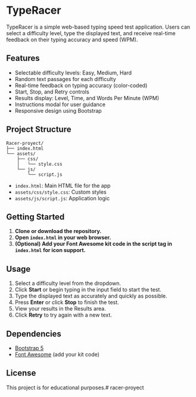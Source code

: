 # TypeRacer

TypeRacer is a simple web-based typing speed test application. Users can select a difficulty level, type the displayed text, and receive real-time feedback on their typing accuracy and speed (WPM).

## Features

- Selectable difficulty levels: Easy, Medium, Hard
- Random text passages for each difficulty
- Real-time feedback on typing accuracy (color-coded)
- Start, Stop, and Retry controls
- Results display: Level, Time, and Words Per Minute (WPM)
- Instructions modal for user guidance
- Responsive design using Bootstrap

## Project Structure

```
Racer-proyect/
├── index.html
└── assets/
    ├── css/
    │   └── style.css
    └── js/
        └── script.js
```

- `index.html`: Main HTML file for the app
- `assets/css/style.css`: Custom styles
- `assets/js/script.js`: Application logic

## Getting Started

1. **Clone or download the repository.**
2. **Open `index.html` in your web browser.**
3. **(Optional) Add your Font Awesome kit code in the script tag in `index.html` for icon support.**

## Usage

1. Select a difficulty level from the dropdown.
2. Click **Start** or begin typing in the input field to start the test.
3. Type the displayed text as accurately and quickly as possible.
4. Press **Enter** or click **Stop** to finish the test.
5. View your results in the Results area.
6. Click **Retry** to try again with a new text.

## Dependencies

- [Bootstrap 5](https://getbootstrap.com/)
- [Font Awesome](https://fontawesome.com/) (add your kit code)

## License

This project is for educational purposes.# racer-proyect
